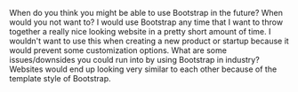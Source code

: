 When do you think you might be able to use Bootstrap in the future? When would you not want to?
   I would use Bootstrap any time that I want to throw together a really nice looking website in a pretty short amount of time. 
   I wouldn't want to use this when creating a new product or startup because it would prevent some customization options.
What are some issues/downsides you could run into by using Bootstrap in industry?
  Websites would end up looking very similar to each other because of the template style of Bootstrap.
